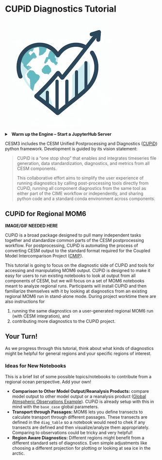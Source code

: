 # CUPiD Diagnostics Tutorial

![CUPiD Logo](../../images/CUPiD/logo.png)

<div class="alert alert-info">
<details>
<summary> <h4 style="margin-top: 0; padding-top: 0; margin-bottom: 0; padding-bottom: 0; display: inline-flex"> &nbsp; Warm up the Engine – Start a JupyterHub Server </h4> </summary>
If you are not already logged into <a href="https://jupyterhub.hpc.ucar.edu/" target="_blank" rel="noopener noreferrer"> jupter.hub.ucar.edu </a>, please navigate there and start a new server.
<strong>Required Settings</strong>
  <ul>
    <li>Resource Selection: <strong>Casper PBS Batch</strong></li>
    <li>Queue or Reservation: <strong>tutorial</strong>
    <li>Project Account: <strong>CESM0030</strong> </li>
    ...
    <li> Specify Memory per Node in GB: <strong>20</strong>
  </ul>
  Leave everything else the same!
</details>
</div>

CESM3 includes the CESM Unified Postprocessing and Diagnostics ([CUPiD](https://ncar.github.io/CUPiD/)) python framework.
Development is guided by its vision statement:

> CUPiD is a “one stop shop” that enables and integrates timeseries file generation, data standardization, diagnostics, and metrics from all CESM components.
>
> This collaborative effort aims to simplify the user experience of running diagnostics by calling post-processing tools directly from CUPiD,
running all component diagnostics from the same tool as either part of the CIME workflow or independently,
and sharing python code and a standard conda environment across components.

## CUPiD for Regional MOM6

**IMAGE/GIF NEEDED HERE**

CUPiD is a broad package designed to pull many independent tasks together and standardize common parts of the CESM postprocessing workflow.
For postprocessing, CUPiD is automating the process of converting CESM output to the standard format required for the Coupled Model Intercomparison Project ([CMIP](https://wcrp-cmip.org/)).

This tutorial is going to focus on the diagnostic side of CUPiD and tools for accessing and manipulating MOM6 output.
CUPiD is designed to make it easy for users to run existing notebooks to look at output from all components of CESM,
but we will focus on a set of MOM6 notebooks meant to analyze regional runs.
Participants will install CUPiD and then familiarize themselves with it by looking at diagnostics from an existing regional MOM6 run in stand-alone mode.
During project worktime there are also instructions for

1. running the same diagnostics on a user-generated regional MOM6 run (with CESM integration), and
1. contributing more diagnostics to the CUPiD project.

## Your Turn!
As we progress through this tutorial, think about what kinds of diagnostics might be helpful for general regions and your specific regions of interest.

### Ideas for New Notebooks
This is a brief list of some possible topics/notebooks to contribute from a regional ocean perspective. Add your own!
- **Comparison to Other Model Output/Reanalysis Products:** compare model output to other model output or a reanalysis product ([Global Atmspheric Observations Example](https://github.com/NCAR/CUPiD/blob/main/nblibrary/atm/Global_PSL_NMSE_compare_obs_lens.ipynb)). CUPiD is already setup with this in mind with the `base_case` global parameters.
- **Transport through Passages:** MOM6 lets you define transects to calculate transport through different passages. These transects are defined in the `diag_table` so a notebook would need to chek if any transects are defined and then visualize/analyze them appropriately. Comparing to observations could be tricky and very helpful!
- **Region Aware Diagnostics:** Different regions might benefit from a different standard sets of diagnostics. Even simple adjustments like choosing a different projection for plotting or looking at sea ice in the arctic.